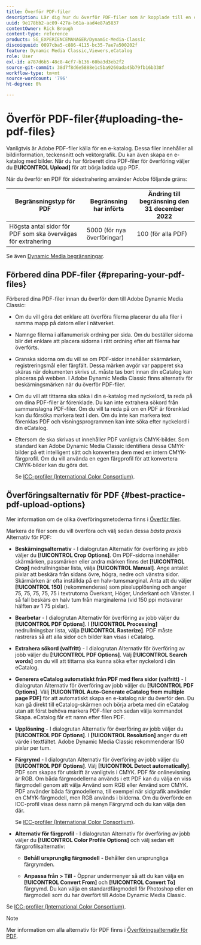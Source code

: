 ```yaml
---
title: Överför PDF-filer
description: Lär dig hur du överför PDF-filer som är kopplade till en e-katalog i Adobe Dynamic Media Classic.
uuid: 9e178bb2-ac09-427a-b61a-aad4e87a5837
contentOwner: Rick Brough
content-type: reference
products: SG_EXPERIENCEMANAGER/Dynamic-Media-Classic
discoiquuid: 0097cba5-c886-4115-bc35-7ae7a500202f
feature: Dynamic Media Classic,Viewers,eCatalog
role: User
exl-id: a787d6b5-48c8-4cf7-b136-60ba3d3eb2f2
source-git-commit: 38d7f8d6e5888e1c5ba9260ada45b79fb16b338f
workflow-type: tm+mt
source-wordcount: '796'
ht-degree: 0%

---
```


# Överför PDF-filer{#uploading-the-pdf-files}

Vanligtvis är Adobe PDF-filer källa för en e-katalog. Dessa filer innehåller all bildinformation, teckensnitt och vektorgrafik. Du kan även skapa en e-katalog med bilder. När du har förberett dina PDF-filer för överföring väljer du **[!UICONTROL Upload]** för att börja ladda upp PDF.

När du överför en PDF för sidextrahering använder Adobe följande gräns:

| Begränsningstyp för PDF | Begränsning har införts | Ändring till begränsning den 31 december 2022 |
| --- | --- | --- |
| Högsta antal sidor för PDF som ska övervägas för extrahering | 5000 (för nya överföringar) | 100 (för alla PDF) |

Se även [Dynamic Media begränsningar](/help/using/limitations.md).

## Förbered dina PDF-filer {#preparing-your-pdf-files}

Förbered dina PDF-filer innan du överför dem till Adobe Dynamic Media Classic:

* Om du vill göra det enklare att överföra filerna placerar du alla filer i samma mapp på datorn eller i nätverket.
* Namnge filerna i alfanumerisk ordning per sida. Om du beställer sidorna blir det enklare att placera sidorna i rätt ordning efter att filerna har överförts.
* Granska sidorna om du vill se om PDF-sidor innehåller skärmärken, registreringsmål eller färgfält. Dessa märken avgör var papperet ska skäras när dokumenten skrivs ut. måste tas bort innan din eCatalog kan placeras på webben. I Adobe Dynamic Media Classic finns alternativ för beskärningsmärken när du överför PDF-filer.
* Om du vill att tittarna ska söka i din e-katalog med nyckelord, ta reda på om dina PDF-filer är förenklade. Du kan inte extrahera sökord från sammanslagna PDF-filer. Om du vill ta reda på om en PDF är förenklad kan du försöka markera text i den. Om du inte kan markera text förenklas PDF och visningsprogrammen kan inte söka efter nyckelord i din eCatalog.
* Eftersom de ska skrivas ut innehåller PDF vanligtvis CMYK-bilder. Som standard kan Adobe Dynamic Media Classic identifiera dessa CMYK-bilder på ett intelligent sätt och konvertera dem med en intern CMYK-färgprofil. Om du vill använda en egen färgprofil för att konvertera CMYK-bilder kan du göra det.

   Se [ICC-profiler (International Color Consortium)](icc-profiles.md#icc_profiles).

## Överföringsalternativ för PDF {#best-practice-pdf-upload-options}

Mer information om de olika överföringsmetoderna finns i [Överför filer](uploading-files.md#uploading_your_files).

Markera de filer som du vill överföra och välj sedan dessa *bästa praxis* Alternativ för PDF:

* **Beskärningsalternativ** - I dialogrutan Alternativ för överföring av jobb väljer du **[!UICONTROL Crop Options]**. Om PDF-sidorna innehåller skärmärken, passmärken eller andra märken finns det **[!UICONTROL Crop]** nedrullningsbar lista, välja **[!UICONTROL Manual]**. Ange antalet pixlar att beskära från sidans övre, högra, nedre och vänstra sidor. Skärmärken är ofta inställda på en halv-tumsmarginal. Anta att du väljer **[!UICONTROL 150]** (rekommenderas) som pixelupplösning och anger 75, 75, 75, 75, 75 i textrutorna Överkant, Höger, Underkant och Vänster. I så fall beskärs en halv tum från marginalerna (vid 150 ppi motsvarar hälften av 1 75 pixlar).

* **Bearbetar** - I dialogrutan Alternativ för överföring av jobb väljer du **[!UICONTROL PDF Options]**. I **[!UICONTROL Processing]** nedrullningsbar lista, välja **[!UICONTROL Rasterize]**. PDF måste rastreras så att alla sidor och bilder kan visas i eCatalog.

* **Extrahera sökord (valfritt)** - I dialogrutan Alternativ för överföring av jobb väljer du **[!UICONTROL PDF Options]**. Välj **[!UICONTROL Search words]** om du vill att tittarna ska kunna söka efter nyckelord i din eCatalog.

* **Generera eCatalog automatiskt från PDF med flera sidor (valfritt)** - I dialogrutan Alternativ för överföring av jobb väljer du **[!UICONTROL PDF Options]**. Välj **[!UICONTROL Auto-Generate eCatalog from multiple page PDF]** för att automatiskt skapa en e-katalog när du överför den. Du kan gå direkt till eCatalog-skärmen och börja arbeta med din eCatalog utan att först behöva markera PDF-filer och sedan välja kommandot Skapa. eCatalog får ett namn efter filen PDF.

* **Upplösning** - I dialogrutan Alternativ för överföring av jobb väljer du **[!UICONTROL PDF Options]**. I **[!UICONTROL Resolution]** anger du ett värde i textfältet. Adobe Dynamic Media Classic rekommenderar 150 pixlar per tum.

* **Färgrymd** - I dialogrutan Alternativ för överföring av jobb väljer du **[!UICONTROL PDF Options]**. Välj **[!UICONTROL Detect automatically]**. PDF som skapas för utskrift är vanligtvis i CMYK. PDF för onlinevisning är RGB. Om båda färgmodellerna används i ett PDF kan du välja en viss färgmodell genom att välja Använd som RGB eller Använd som CMYK. PDF använder båda färgmodellerna, till exempel när sidgrafik använder en CMYK-färgmodell, men RGB används i bilderna. Om du överförde en ICC-profil visas dess namn på menyn Färgrymd och du kan välja den där.

   Se [ICC-profiler (International Color Consortium)](/help/using/icc-profiles.md).

* **Alternativ för färgprofil** - I dialogrutan Alternativ för överföring av jobb väljer du **[!UICONTROL Color Profile Options]** och välj sedan ett färgprofilsalternativ:

   * **Behåll ursprunglig färgmodell** - Behåller den ursprungliga färgrymden.

   * **Anpassa från > Till** - Öppnar undermenyer så att du kan välja en **[!UICONTROL Convert From]** och **[!UICONTROL Convert To]** färgrymd. Du kan välja en standardfärgmodell för Photoshop eller en färgmodell som du har överfört till Adobe Dynamic Media Classic.

<!-- * **Convert To SRGB** - Converts to SRGB (Standard Red Green Blue). SRGB is the recommended color space for displaying images on web pages. -->

Se [ICC-profiler (International Color Consortium)](icc-profiles.md#icc_profiles).

>[!NOTE]
>
>Mer information om alla alternativ för PDF finns i [Överföringsalternativ för PDF](pdfs.md#pdf_upload_options).
